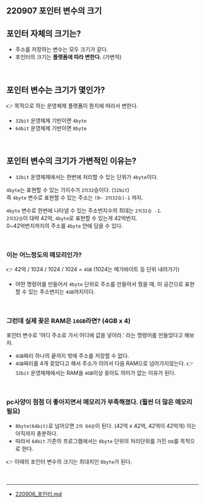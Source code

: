 ## 220907 포인터 변수의 크기  

## 포인터 자체의 크기는?
* 주소를 저장하는 변수는 모두 크기가 같다.  
* 포인터의 크기는 **플랫폼에 따라 변한다.** (가변적)  

<br/> 

## 포인터 변수는 크기가 몇인가?
👉 목적으로 하는 운영체제 플랫폼이 뭔지에 따라서 변한다.   
* `32bit` 운영체제 기반이면 `4byte`  
* `64bit` 운영체제 기반이면 `8byte`  
 
<br/> 

## 포인터 변수의 크기가 가변적인 이유는?

* `32bit` 운영체제에서는 한번에 처리할 수 있는 단위가 `4byte`이다. 

`4byte`는 표현할 수 있는 가지수가 `2의32`승이다. (`32bit`)  
즉 `4byte` 변수로 표현할 수 있는 주소는 `(0~ 2의32승)-1` 까지.

`4byte` 변수로 한번에 나타낼 수 있는 주소번지수의 최대는 `2의32승 -1`.  
`2의32승`이 대략 42억, `4byte`로 표현할 수 있는게 42억번지.  
0~42억번지까지의 주소를 `4byte` 안에 담을 수 있다.

<br/> 

### 이는 어느정도의 메모리인가?  
👉 42억 / 1024 / 1024 / 1024 = `4GB` (1024는 메가바이트 등 단위 내려가기)

* 어떤 명령어를 만들어서 `4byte` 단위로 주소를 만들어서 줬을 때, 이 공간으로 표현할 수 있는 주소번지는 `4GB`까지이다.  

<br/> 

### 그런데 실제 꽂은 RAM은 `16GB`라면? (4GB x 4) 
포인터 변수로 '어디 주소로 가서 어디에 값을 넣어라.' 라는 명령어를 만들었다고 해보자.
* `4GB`짜리 하나의 끝까지 밖에 주소를 저장할 수 없다.  
* `4GB`짜리를 4개 꽂았다고 해서 주소가 이어서 다음 RAM으로 넘어가지않는다. 
👉 `32bit` 운영체제에서는 RAM을 `4GB`이상 꽂아도 의미가 없는 이유가 된다.

<br/> 

### pc사양이 점점 더 좋아지면서 메모리가 부족해졌다. (훨씬 더 많은 메모리 필요)  
* `8byte(64bit)`로 넘어오면 `2의 64승`이 된다. (42억 x 42억, 42억이 42억개) 이는 아직까지 충분하다.
* 따라서 `64bit` 기준의 프로그램에서는 `8byte` 단위의 처리단위를 가진 os를 목적으로 한다.

👉 이때의 포인터 변수의 크기는 최대치인 `8byte`가 된다.  

<br/>

---
* [220906_포인터.md](https://github.com/Yoo-Jeong/TIL/blob/master/C%2B%2B/220906_%ED%8F%AC%EC%9D%B8%ED%84%B0.md)


